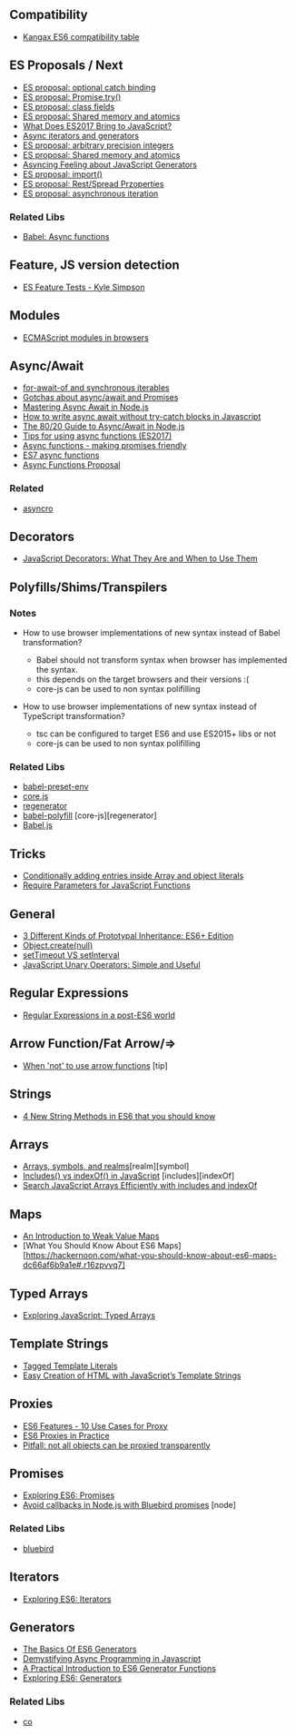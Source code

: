 ## Compatibility
- [Kangax ES6 compatibility table](http://kangax.github.io/compat-table/es6/)


## ES Proposals / Next
- [ES proposal: optional catch binding](http://2ality.com/2017/08/optional-catch-binding.html)
- [ES proposal: Promise.try()](http://2ality.com/2017/08/promise-try.html)
- [ES proposal: class fields](http://2ality.com/2017/07/class-fields.html?utm_source=feedburner&utm_medium=feed&utm_campaign=Feed%3A+2ality+%282ality+–+JavaScript+and+more%29)
- [ES proposal: Shared memory and atomics](http://2ality.com/2017/01/shared-array-buffer.html)
- [What Does ES2017 Bring to JavaScript?](https://appendto.com/2017/04/what-does-es2017-bring-to-javascript/)
- [Async iterators and generators](https://jakearchibald.com/2017/async-iterators-and-generators/)
- [ES proposal: arbitrary precision integers](http://2ality.com/2017/03/es-integer.html)
- [ES proposal: Shared memory and atomics](http://www.2ality.com/2017/01/shared-array-buffer.html)
- [Asyncing Feeling about JavaScript Generators](https://www.bignerdranch.com/blog/asyncing-feeling-about-javascript-generators/)
- [ES proposal: import()](http://www.2ality.com/2017/01/import-operator.html)
- [ES proposal: Rest/Spread Przoperties](http://www.2ality.com/2016/10/rest-spread-properties.html)
- [ES proposal: asynchronous iteration](http://www.2ality.com/2016/10/asynchronous-iteration.html)

### Related Libs
- [Babel: Async functions](https://babeljs.io/docs/plugins/syntax-async-functions/)


## Feature, JS version detection
- [ES Feature Tests - Kyle Simpson](https://github.com/getify/es-feature-tests)


## Modules
- [ECMAScript modules in browsers](https://jakearchibald.com/2017/es-modules-in-browsers/)


## Async/Await
- [for-await-of and synchronous iterables](http://2ality.com/2017/12/for-await-of-sync-iterables.html?t=1&cn=ZmxleGlibGVfcmVjc18y&refsrc=email&iid=25f8d6578de44d90b77343ce88b9d24e&fl=4&uid=783211657027780608&nid=244+272699400)
- [Gotchas about async/await and Promises](https://dev.to/maxart2501/gotchas-about-asyncawait-and-promises-9di)
- [Mastering Async Await in Node.js](https://blog.risingstack.com/mastering-async-await-in-nodejs/)
- [How to write async await without try-catch blocks in Javascript](http://blog.grossman.io/how-to-write-async-await-without-try-catch-blocks-in-javascript/)
- [The 80/20 Guide to Async/Await in Node.js](http://thecodebarbarian.com/80-20-guide-to-async-await-in-node.js.html)
- [Tips for using async functions (ES2017)](http://www.2ality.com/2016/10/async-function-tips.html)
- [Async functions - making promises friendly](https://developers.google.com/web/fundamentals/getting-started/primers/async-functions)
- [ES7 async functions](https://jakearchibald.com/2014/es7-async-functions/)
- [Async Functions Proposal](https://tc39.github.io/ecmascript-asyncawait/)

### Related
- [asyncro](https://github.com/developit/asyncro)


## Decorators
- [JavaScript Decorators: What They Are and When to Use Them](https://www.sitepoint.com/javascript-decorators-what-they-are/)


## Polyfills/Shims/Transpilers

### Notes
- How to use browser implementations of new syntax instead of Babel transformation?
  - Babel should not transform syntax when browser has implemented the syntax.
  - this depends on the target browsers and their versions :(
  - core-js can be used to non syntax polifilling

- How to use browser implementations of new syntax instead of TypeScript transformation?
  - tsc can be configured to target ES6 and use ES2015+ libs or not
  - core-js can be used to non syntax polifilling

### Related Libs

- [babel-preset-env](https://github.com/babel/babel-preset-env)
- [core.js](https://github.com/zloirock/core-js)
- [regenerator](https://github.com/facebook/regenerator)
- [babel-polyfill](http://babeljs.io/docs/usage/polyfill/) [core-js][regenerator]
- [Babel.js](https://babeljs.io)


## Tricks
- [Conditionally adding entries inside Array and object literals](http://2ality.com/2017/04/conditional-literal-entries.html)
- [Require Parameters for JavaScript Functions](https://davidwalsh.name/javascript-function-parameters)


## General
- [3 Different Kinds of Prototypal Inheritance: ES6+ Edition](https://medium.com/javascript-scene/3-different-kinds-of-prototypal-inheritance-es6-edition-32d777fa16c9)
- [Object.create(null)](https://davidwalsh.name/object-create-null)
- [setTimeout VS setInterval](https://develoger.com/settimeout-vs-setinterval-cff85142555b#.kia6u6hik)
- [JavaScript Unary Operators: Simple and Useful](https://scotch.io/tutorials/javascript-unary-operators-simple-and-useful)


## Regular Expressions
- [Regular Expressions in a post-ES6 world](https://ponyfoo.com/articles/regular-expressions-post-es6)


## Arrow Function/Fat Arrow/=>
- [When 'not' to use arrow functions](https://rainsoft.io/when-not-to-use-arrow-functions-in-javascript/) [tip]


## Strings
- [4 New String Methods in ES6 that you should know](http://wesbos.com/new-es6-string-methods/)


## Arrays
- [Arrays, symbols, and realms](https://jakearchibald.com/2017/arrays-symbols-realms/)[realm][symbol]
- [Includes() vs indexOf() in JavaScript](https://dev.to/adroitcoder/includes-vs-indexof-in-javascript) [includes][indexOf]
- [Search JavaScript Arrays Efficiently with includes and indexOf](http://thenewcode.com/1152/Search-JavaScript-Arrays-Efficiently-with-includes-and-indexOf)


## Maps
- [An Introduction to Weak Value Maps](https://dev.doctorevidence.com/an-introduction-to-weak-value-maps-40e108b44e1c)
- [What You Should Know About ES6 Maps][https://hackernoon.com/what-you-should-know-about-es6-maps-dc66af6b9a1e#.r16zpvvq7]


## Typed Arrays
- [Exploring JavaScript: Typed Arrays](https://codingbox.io/exploring-javascript-typed-arrays-c8fd4f8bd24f#.cotf6ljbp)


## Template Strings
- [Tagged Template Literals](http://wesbos.com/tagged-template-literals/)
- [Easy Creation of HTML with JavaScript’s Template Strings](http://wesbos.com/template-strings-html/)


## Proxies
- [ES6 Features - 10 Use Cases for Proxy](http://dealwithjs.io/es6-features-10-use-cases-for-proxy/)
- [ES6 Proxies in Practice](http://www.zsoltnagy.eu/es6-proxies-in-practice/)
- [Pitfall: not all objects can be proxied transparently](http://www.2ality.com/2016/11/proxying-builtins.html)

## Promises
- [Exploring ES6: Promises](http://exploringjs.com/es6/ch_promises.html)
- [Avoid callbacks in Node.js with Bluebird promises](http://www.applandeo.com/en/avoid-callbacks-nodejs-bluebird-promises/) [node]

### Related Libs
- [bluebird](http://bluebirdjs.com/docs/getting-started.html)


## Iterators
- [Exploring ES6: Iterators](http://exploringjs.com/es6/ch_iteration.html)


## Generators
- [The Basics Of ES6 Generators](https://davidwalsh.name/es6-generators)
- [Demystifying Async Programming in Javascript](https://blog.usebutton.com/demystifying-async-programming-in-javascript-47e417566f61#.q3sxfsxsk)
- [A Practical Introduction to ES6 Generator Functions](http://thejsguy.com/2016/10/15/a-practical-introduction-to-es6-generator-functions.html)
- [Exploring ES6: Generators](http://exploringjs.com/es6/ch_generators.html)

### Related Libs
- [co](https://github.com/tj/co)
